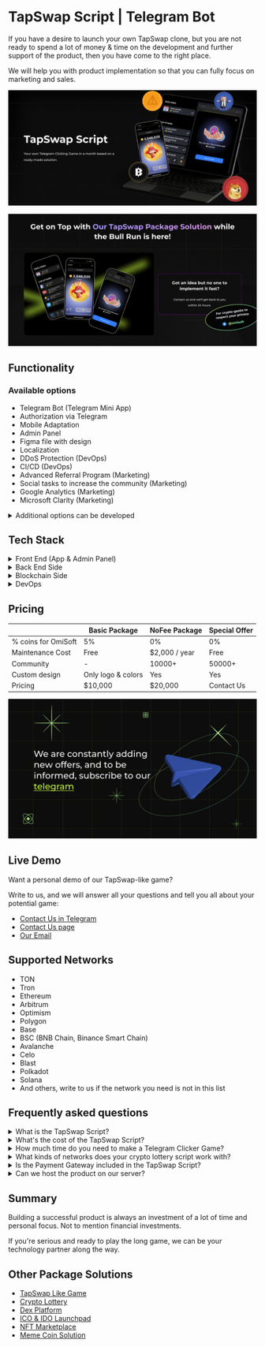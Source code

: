 # TapSwap Script | Telegram Bot

If you have a desire to launch your own TapSwap clone, but you are not ready to spend a lot of money & time on the development and further support of the product, then you have come to the right place.

We will help you with product implementation so that you can fully focus on marketing and sales.

![Hamster Kombat Clone GitHub Image](/images/image1.jpg "White Label Hamster Kombat | GitHub")

![Hamster Kombat Source Code GitHub Image](/images/image2.jpg "Web3 Hamster Kombat Package Solution | GitHub")

## Functionality

### Available options

- Telegram Bot (Telegram Mini App)
- Authorization via Telegram
- Mobile Adaptation
- Admin Panel
- Figma file with design
- Localization
- DDoS Protection (DevOps)
- CI/CD (DevOps)
- Advanced Referral Program (Marketing)
- Social tasks to increase the community (Marketing)
- Google Analytics (Marketing)
- Microsoft Clarity (Marketing)

<details>
  <summary>Additional options can be developed</summary>
  <ul>
      <li>Landing Page</li>
      <li>Blog</li>
      <li>Integration with Social Networks</li>
      <li>Deposit & Withdrawal via Crypto</li>
      <li>Mobile Application</li>
      <li>Support Bot</li>
      <li>Loot Boxes</li>
      <li>Google Adsense</li>
      <li>Join Bonus (Marketing)</li>
      <li>Daily Bonus (Marketing)</li>
      <li>Leagues with weekly competitions (Marketing)</li>
      <li>...and any other idea you have</li>
  </ul>
</details>

## Tech Stack

<details>
  <summary>Front End (App & Admin Panel)</summary>
  <ul>
      <li>React.js</li>
      <li>Redux Toolkit</li>
      <li>TypeScript</li>
      <li>Wagmi</li>
      <li>Jest (for unit testing)</li>
  </ul>
</details>

<details>
  <summary>Back End Side</summary>
  <ul>
      <li>Node.js</li>
      <li>Express.js</li>
      <li>TypeScript</li>
      <li>MongoDB & Mongoose</li>
      <li>Swagger</li>
      <li>Jest & Supertest (for unit & integration testing)</li>
  </ul>
</details>

<details>
  <summary>Blockchain Side</summary>
  <ul>
      <li>Solidity (Crypto Lottery Smart Contract)</li>
  </ul>
</details>

<details>
  <summary>DevOps</summary>
  <ul>
      <li>Docker</li>
      <li>GitLab CI</li>
      <li>AWS Services</li>
  </ul>
</details>

## Pricing

|                     | Basic Package      | NoFee Package | Special Offer  |
|---------------------|--------------------|---------------|----------------|
| % coins for OmiSoft | 5%                 | 0%            | 0%             |
| Maintenance Cost    | Free               | $2,000 / year | Free           |
| Community           | -                  | 10000+        | 50000+         |
| Custom design       | Only logo & colors | Yes           | Yes            |
| Pricing             | $10,000            | $20,000       | Contact Us     |

[![OmiSoft Telegram with Special Offers](/images/telegram.jpg)](https://t.me/omisoftoffers)

## Live Demo

Want a personal demo of our TapSwap-like game?

Write to us, and we will answer all your questions and tell you all about your potential game:

- <a href="https://telegram.me/omisoft" target="_blank">Contact Us in Telegram</a>
- <a href="https://omisoft.net/contact-us?utm_campaign=tapswap-clone&utm_medium=social&utm_source=github" target="_blank">Contact Us page</a>
- [Our Email](mailto:hi@omisoft.net)

## Supported Networks

- TON
- Tron
- Ethereum
- Arbitrum
- Optimism
- Polygon
- Base
- BSC (BNB Chain, Binance Smart Chain)
- Avalanche
- Celo
- Blast
- Polkadot
- Solana
- And others, write to us if the network you need is not in this list

## Frequently asked questions

<details>
  <summary>What is the TapSwap Script?</summary>
  <p>TapSwap Script - is a Package Solution of a simple Telegram Clicker Game with marketing mechanics, the goal of which is to significantly reduce the cost of community formation for Web3 projects.</p> 
  <p>The best examples of this script are NotCoin & Hamster Kombat games</p> 
</details>

<details>
  <summary>What's the cost of the TapSwap Script?</summary>
  <p>Our TapSwap Script is distributed according to the White Label model. We have 3 offers for you:</p> 
  <ul>
      <li>Basic Package - <b>$10,000</b> first payment and 5% of revenue. For these funds, the solution will be adapted for you and deployed on your server. Product maintenance will be free.</li>
      <li>NoFee Package - <b>$20,000</b> first payment and $2,000 per year for maintenance. Suitable if you have a large community and there will be many users from the start.</li>
      <li>Special Offer - <b>$0</b>, If you have a large community and you are looking for a technological partner in the share - this option may be useful for you. We provide CTO and team as our investment</li>  
  </ul>
</details>

<details>
  <summary>How much time do you need to make a Telegram Clicker Game?</summary>
  <p>Since this is a White-Label solution, its development and launch takes 3-4 times less time than when developing it from scratch.</p>
  <p>You will receive a ready-made solution in less than a month.</p>
</details>

<details>
  <summary>What kinds of networks does your crypto lottery script work with?</summary>
  <p>All Etherium-derived networks are currently supported, such as: Etherium, Arbitrum, Optimism, Polygon, Base, BNB Chain, Avalanche, Celo and many others. And we also support the native Telegram network - TON</p>
</details>

<details>
  <summary>Is the Payment Gateway included in the TapSwap Script?</summary>
  <p>No, as it requires a license. If you have the appropriate license, we can add this functionality for an additional fee by integrating with the bank or payment gateway you need.</p>
</details>

<details>
  <summary>Can we host the product on our server?</summary>
  <p>Yes, we can configure CI/CD so that all updates are automatically deployed to your server.</p>
</details>

## Summary

Building a successful product is always an investment of a lot of time and personal focus. Not to mention financial investments.

If you're serious and ready to play the long game, we can be your technology partner along the way.

## Other Package Solutions

- <a href="https://omisoft.net/demo/notcoin-script?utm_campaign=tapswap-clone&utm_medium=social&utm_source=github" target="_blank">TapSwap Like Game</a>
- <a href="https://omisoft.net/demo/crypto-lottery?utm_campaign=tapswap-clone&utm_medium=social&utm_source=github" target="_blank">Crypto Lottery</a>
- <a href="https://omisoft.net/demo/white-label-dex-solutions?utm_campaign=tapswap-clone&utm_medium=social&utm_source=github" target="_blank">Dex Platform</a>
- <a href="https://omisoft.net/demo/white-label-crypto-launchpad-development?utm_campaign=tapswap-clone&utm_medium=social&utm_source=github" target="_blank">ICO & IDO Launchpad</a>
- <a href="https://omisoft.net/demo/whitelabel-nft-marketplace-development?utm_campaign=tapswap-clone&utm_medium=social&utm_source=github" target="_blank">NFT Marketplace</a>
- <a href="https://omisoft.net/demo/meme-coin-development-service?utm_campaign=tapswap-clone&utm_medium=social&utm_source=github" target="_blank">Meme Coin Solution</a>
